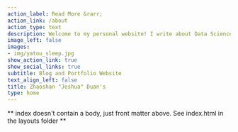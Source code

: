 ```yaml
---
action_label: Read More &rarr;
action_link: /about
action_type: text
description: Welcome to my personal website! I write about Data Science, Statistics and whatever I'm exploring. 
image_left: false
images:
- img/yatou_sleep.jpg
show_action_link: true
show_social_links: true
subtitle: Blog and Portfolio Website
text_align_left: false
title: Zhaoshan "Joshua" Duan's
type: home
---
```


** index doesn't contain a body, just front matter above.
See index.html in the layouts folder **
